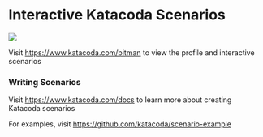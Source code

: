 # Interactive Katacoda Scenarios

[![](http://shields.katacoda.com/katacoda/bitman/count.svg)](https://www.katacoda.com/bitman "Get your profile on Katacoda.com")

Visit https://www.katacoda.com/bitman to view the profile and interactive scenarios

### Writing Scenarios
Visit https://www.katacoda.com/docs to learn more about creating Katacoda scenarios

For examples, visit https://github.com/katacoda/scenario-example
